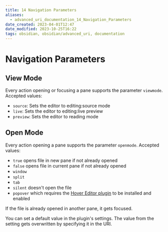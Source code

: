 ```yaml
---
title: 14 Navigation Parameters
aliases:
  - advanced_uri_documentation_14_Navigation_Parameters
date_created: 2023-04-01T12:47
date_modified: 2023-10-25T16:22
tags: obsidian, obsidian/advanced_uri, documentation
---
```

# Navigation Parameters

## View Mode

Every action opening or focusing a pane supports the parameter `viewmode`. Accepted values:

- `source`: Sets the editor to editing:source mode
- `live`: Sets the editor to editing:live preview
- `preview`: Sets the editor to reading mode

## Open Mode

Every action opening a pane supports the parameter `openmode`. Accepted values:

- `true` opens file in new pane if not already opened
- `false` opens file in current pane if not already opened
- `window`
- `split`
- `tab`
- `silent` doesn't open the file
- `popover` which requires the [Hover Editor plugin](obsidian://show-plugin?id=obsidian-hover-editor) to be installed and enabled

If the file is already opened in another pane, it gets focused.

You can set a default value in the plugin's settings. The value from the setting gets overwritten by specifying it in the URI.
